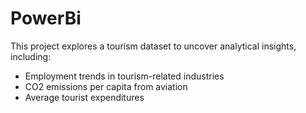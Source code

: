 # PowerBi
This project explores a tourism dataset to uncover analytical insights, including:  
- Employment trends in tourism-related industries  
- CO2 emissions per capita from aviation  
- Average tourist expenditures 
